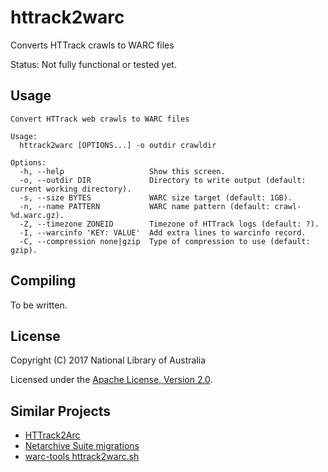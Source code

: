 # httrack2warc
Converts HTTrack crawls to WARC files

Status: Not fully functional or tested yet.

## Usage

```
Convert HTTrack web crawls to WARC files

Usage:
  httrack2warc [OPTIONS...] -o outdir crawldir

Options:
  -h, --help                   Show this screen.
  -o, --outdir DIR             Directory to write output (default: current working directory).
  -s, --size BYTES             WARC size target (default: 1GB).
  -n, --name PATTERN           WARC name pattern (default: crawl-%d.warc.gz).
  -Z, --timezone ZONEID        Timezone of HTTrack logs (default: ?).
  -I, --warcinfo 'KEY: VALUE'  Add extra lines to warcinfo record.
  -C, --compression none|gzip  Type of compression to use (default: gzip).
```

## Compiling

To be written.

## License

Copyright (C) 2017 National Library of Australia

Licensed under the [Apache License, Version 2.0](LICENSE).

## Similar Projects

* [HTTrack2Arc](https://github.com/arquivo/httrack2arc)
* [Netarchive Suite migrations](https://sbforge.org/sonar/drilldown/measures/1?metric=lines&rids%5B%5D=16)
* [warc-tools httrack2warc.sh](https://code.google.com/archive/p/warc-tools/source/default/source?page=6)